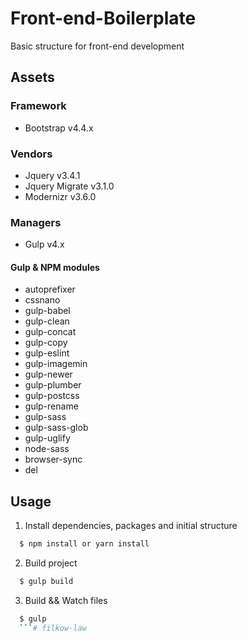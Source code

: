 # Front-end-Boilerplate
Basic structure for front-end development

## Assets

### Framework
- Bootstrap v4.4.x

### Vendors
- Jquery v3.4.1
- Jquery Migrate v3.1.0
- Modernizr v3.6.0

### Managers
- Gulp v4.x

#### Gulp & NPM modules
- autoprefixer
- cssnano
- gulp-babel
- gulp-clean
- gulp-concat
- gulp-copy
- gulp-eslint
- gulp-imagemin
- gulp-newer
- gulp-plumber
- gulp-postcss
- gulp-rename
- gulp-sass
- gulp-sass-glob
- gulp-uglify
- node-sass
- browser-sync
- del

## Usage

1. Install dependencies, packages and initial structure

```sh
  $ npm install or yarn install
  ```
2. Build project

```sh
  $ gulp build
  ```
3. Build && Watch files

```sh
  $ gulp
  ```# filkow-law

